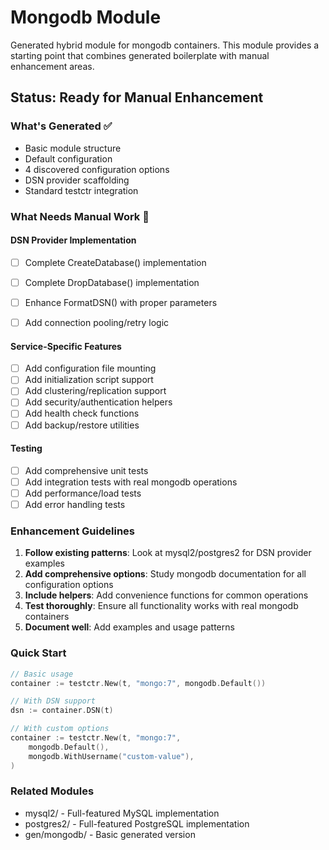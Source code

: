 # Mongodb Module

Generated hybrid module for mongodb containers. This module provides a starting point that combines generated boilerplate with manual enhancement areas.

## Status: Ready for Manual Enhancement

### What's Generated ✅
- Basic module structure
- Default configuration
- 4 discovered configuration options
- DSN provider scaffolding
- Standard testctr integration

### What Needs Manual Work 🔨

#### DSN Provider Implementation
- [ ] Complete CreateDatabase() implementation
- [ ] Complete DropDatabase() implementation  
- [ ] Enhance FormatDSN() with proper parameters
- [ ] Add connection pooling/retry logic


#### Service-Specific Features
- [ ] Add configuration file mounting
- [ ] Add initialization script support
- [ ] Add clustering/replication support
- [ ] Add security/authentication helpers
- [ ] Add health check functions
- [ ] Add backup/restore utilities

#### Testing
- [ ] Add comprehensive unit tests
- [ ] Add integration tests with real mongodb operations
- [ ] Add performance/load tests
- [ ] Add error handling tests

### Enhancement Guidelines

1. **Follow existing patterns**: Look at mysql2/postgres2 for DSN provider examples
2. **Add comprehensive options**: Study mongodb documentation for all configuration options
3. **Include helpers**: Add convenience functions for common operations
4. **Test thoroughly**: Ensure all functionality works with real mongodb containers
5. **Document well**: Add examples and usage patterns

### Quick Start

```go
// Basic usage
container := testctr.New(t, "mongo:7", mongodb.Default())

// With DSN support
dsn := container.DSN(t)

// With custom options
container := testctr.New(t, "mongo:7", 
    mongodb.Default(),
    mongodb.WithUsername("custom-value"),
)
```

### Related Modules
- mysql2/ - Full-featured MySQL implementation  
- postgres2/ - Full-featured PostgreSQL implementation
- gen/mongodb/ - Basic generated version

